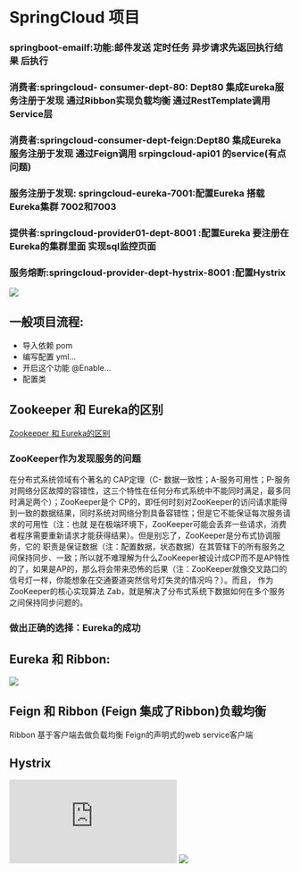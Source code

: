 # SpringCloud 项目
### springboot-emailf:功能:邮件发送  定时任务  异步请求先返回执行结果 后执行

### 消费者:springcloud- consumer-dept-80: Dept80 集成Eureka服务注册于发现 通过Ribbon实现负载均衡  通过RestTemplate调用Service层
### 消费者:springcloud-consumer-dept-feign:Dept80 集成Eureka 服务注册于发现  通过Feign调用 srpingcloud-api01 的service(有点问题)

### 服务注册于发现: springcloud-eureka-7001:配置Eureka 搭载Eureka集群 7002和7003


### 提供者:springcloud-provider01-dept-8001 :配置Eureka 要注册在Eureka的集群里面 实现sql监控页面


### 服务熔断:springcloud-provider-dept-hystrix-8001 :配置Hystrix 

![](https://oscimg.oschina.net/oscnet/a60f3008dd96969889fb9e2e6652800636e.jpg)
## 一般项目流程:
- 导入依赖      pom
- 编写配置     yml...
- 开启这个功能  @Enable...
- 配置类
## Zookeeper 和 Eureka的区别
[Zookeeper 和 Eureka的区别](https://www.cnblogs.com/u013533289/p/11629059.html)  
### ZooKeeper作为发现服务的问题
在分布式系统领域有个著名的 CAP定理（C- 数据一致性；A-服务可用性；P-服务对网络分区故障的容错性，这三个特性在任何分布式系统中不能同时满足，最多同时满足两个）；ZooKeeper是个 CP的，即任何时刻对ZooKeeper的访问请求能得到一致的数据结果，同时系统对网络分割具备容错性；但是它不能保证每次服务请求的可用性（注：也就 是在极端环境下，ZooKeeper可能会丢弃一些请求，消费者程序需要重新请求才能获得结果）。但是别忘了，ZooKeeper是分布式协调服务，它的 职责是保证数据（注：配置数据，状态数据）在其管辖下的所有服务之间保持同步、一致；所以就不难理解为什么ZooKeeper被设计成CP而不是AP特性 的了，如果是AP的，那么将会带来恐怖的后果（注：ZooKeeper就像交叉路口的信号灯一样，你能想象在交通要道突然信号灯失灵的情况吗？）。而且， 作为ZooKeeper的核心实现算法 Zab，就是解决了分布式系统下数据如何在多个服务之间保持同步问题的。
### 做出正确的选择：Eureka的成功
## Eureka 和 Ribbon:
![](http://small-howe.cn-bj.ufileos.com/26a04598-d82b-476b-9019-884f8b01f5ff.png?UCloudPublicKey=TOKEN_7728f428-03f0-4a5f-b3fd-e5632771d02e&Signature=znWbJGOVAWrESeFUcv%2FudM%2Fz2%2Fk%3D&Expires=1890026105)

## Feign 和 Ribbon (Feign 集成了Ribbon)负载均衡
Ribbon 基于客户端去做负载均衡
Feign的声明式的web service客户端

## Hystrix
![Hystrix](https://www.cnblogs.com/cjsblog/p/9391819.html)
![](https://images2018.cnblogs.com/blog/874963/201807/874963-20180730172725624-245631738.png)